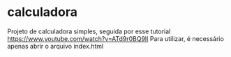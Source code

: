 # calculadora
Projeto de calculadora simples, seguida por esse tutorial https://www.youtube.com/watch?v=ATd9r0BQ9lI
Para utilizar, é necessário apenas abrir o arquivo index.html

